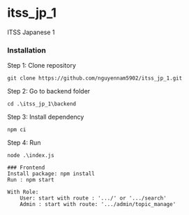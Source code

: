 # itss_jp_1
ITSS Japanese 1
### Installation
Step 1: Clone repository <br/>
```shell
git clone https://github.com/nguyennam5902/itss_jp_1.git
```
Step 2: Go to backend folder<br/>
```shell
cd .\itss_jp_1\backend
```
Step 3: Install dependency<br/>
```shell
npm ci
```
Step 4: Run<br/>
```shell
node .\index.js

### Frontend
Install package: npm install
Run : npm start

With Role:
	User: start with route : '.../' or '.../search'
	Admin : start with route: '.../admin/topic_manage'
```

